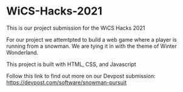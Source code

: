 # WiCS-Hacks-2021
This is our project submission for the WiCS Hacks 2021

For our project we attemtpted to build a web game where a player is running from
a snowman. We are tying it in with the theme of Winter Wonderland. 

This project is built with HTML, CSS, and Javascript

Follow this link to find out more on our Devpost submission: https://devpost.com/software/snowman-pursuit
